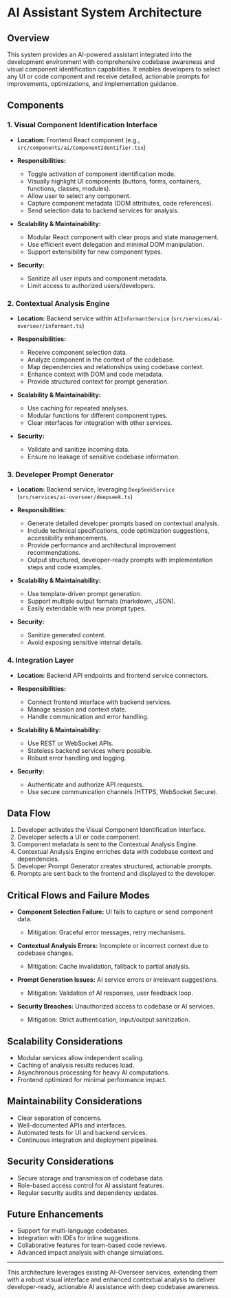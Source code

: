 # AI Assistant System Architecture

## Overview

This system provides an AI-powered assistant integrated into the development environment with comprehensive codebase awareness and visual component identification capabilities. It enables developers to select any UI or code component and receive detailed, actionable prompts for improvements, optimizations, and implementation guidance.

## Components

### 1. Visual Component Identification Interface

- **Location:** Frontend React component (e.g., `src/components/ai/ComponentIdentifier.tsx`)
- **Responsibilities:**
  - Toggle activation of component identification mode.
  - Visually highlight UI components (buttons, forms, containers, functions, classes, modules).
  - Allow user to select any component.
  - Capture component metadata (DOM attributes, code references).
  - Send selection data to backend services for analysis.

- **Scalability & Maintainability:**
  - Modular React component with clear props and state management.
  - Use efficient event delegation and minimal DOM manipulation.
  - Support extensibility for new component types.

- **Security:**
  - Sanitize all user inputs and component metadata.
  - Limit access to authorized users/developers.

### 2. Contextual Analysis Engine

- **Location:** Backend service within `AIInformantService` (`src/services/ai-overseer/informant.ts`)
- **Responsibilities:**
  - Receive component selection data.
  - Analyze component in the context of the codebase.
  - Map dependencies and relationships using codebase context.
  - Enhance context with DOM and code metadata.
  - Provide structured context for prompt generation.

- **Scalability & Maintainability:**
  - Use caching for repeated analyses.
  - Modular functions for different component types.
  - Clear interfaces for integration with other services.

- **Security:**
  - Validate and sanitize incoming data.
  - Ensure no leakage of sensitive codebase information.

### 3. Developer Prompt Generator

- **Location:** Backend service, leveraging `DeepSeekService` (`src/services/ai-overseer/deepseek.ts`)
- **Responsibilities:**
  - Generate detailed developer prompts based on contextual analysis.
  - Include technical specifications, code optimization suggestions, accessibility enhancements.
  - Provide performance and architectural improvement recommendations.
  - Output structured, developer-ready prompts with implementation steps and code examples.

- **Scalability & Maintainability:**
  - Use template-driven prompt generation.
  - Support multiple output formats (markdown, JSON).
  - Easily extendable with new prompt types.

- **Security:**
  - Sanitize generated content.
  - Avoid exposing sensitive internal details.

### 4. Integration Layer

- **Location:** Backend API endpoints and frontend service connectors.
- **Responsibilities:**
  - Connect frontend interface with backend services.
  - Manage session and context state.
  - Handle communication and error handling.

- **Scalability & Maintainability:**
  - Use REST or WebSocket APIs.
  - Stateless backend services where possible.
  - Robust error handling and logging.

- **Security:**
  - Authenticate and authorize API requests.
  - Use secure communication channels (HTTPS, WebSocket Secure).

## Data Flow

1. Developer activates the Visual Component Identification Interface.
2. Developer selects a UI or code component.
3. Component metadata is sent to the Contextual Analysis Engine.
4. Contextual Analysis Engine enriches data with codebase context and dependencies.
5. Developer Prompt Generator creates structured, actionable prompts.
6. Prompts are sent back to the frontend and displayed to the developer.

## Critical Flows and Failure Modes

- **Component Selection Failure:** UI fails to capture or send component data.
  - Mitigation: Graceful error messages, retry mechanisms.

- **Contextual Analysis Errors:** Incomplete or incorrect context due to codebase changes.
  - Mitigation: Cache invalidation, fallback to partial analysis.

- **Prompt Generation Issues:** AI service errors or irrelevant suggestions.
  - Mitigation: Validation of AI responses, user feedback loop.

- **Security Breaches:** Unauthorized access to codebase or AI services.
  - Mitigation: Strict authentication, input/output sanitization.

## Scalability Considerations

- Modular services allow independent scaling.
- Caching of analysis results reduces load.
- Asynchronous processing for heavy AI computations.
- Frontend optimized for minimal performance impact.

## Maintainability Considerations

- Clear separation of concerns.
- Well-documented APIs and interfaces.
- Automated tests for UI and backend services.
- Continuous integration and deployment pipelines.

## Security Considerations

- Secure storage and transmission of codebase data.
- Role-based access control for AI assistant features.
- Regular security audits and dependency updates.

## Future Enhancements

- Support for multi-language codebases.
- Integration with IDEs for inline suggestions.
- Collaborative features for team-based code reviews.
- Advanced impact analysis with change simulations.

---

This architecture leverages existing AI-Overseer services, extending them with a robust visual interface and enhanced contextual analysis to deliver developer-ready, actionable AI assistance with deep codebase awareness.